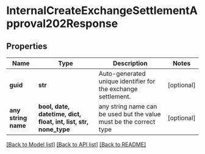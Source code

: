 # InternalCreateExchangeSettlementApproval202Response


## Properties
Name | Type | Description | Notes
------------ | ------------- | ------------- | -------------
**guid** | **str** | Auto-generated unique identifier for the exchange settlement. | [optional] 
**any string name** | **bool, date, datetime, dict, float, int, list, str, none_type** | any string name can be used but the value must be the correct type | [optional]

[[Back to Model list]](../README.md#documentation-for-models) [[Back to API list]](../README.md#documentation-for-api-endpoints) [[Back to README]](../README.md)


